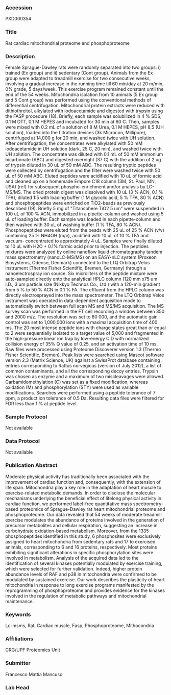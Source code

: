 ### Accession
PXD000354

### Title
Rat cardiac mitochondrial proteome and phosphoproteome

### Description
Female Sprague-Dawley rats were randomly separated into two groups: i) trained (Ex group) and ii) sedentary (Cont group).  Animals from the Ex group were adapted to treadmill exercise for two consecutive weeks, involving a gradual increase in the running time till 60 min/day at 20 m/min, 0% grade, 5 days/week. This exercise program remained constant until the end of the 54 weeks. Mitochondria isolation from 10 animals (5 Ex group and 5 Cont group)  was performed using the conventional methods of differential centrifugation. Mitochondrial protein extracts were reduced with dithiothreitol, alkylated with iodoacetamide and digested with trypsin using the FASP procedure (18). Briefly, each sample was solubilized in 4 % SDS, 0.1 M DTT, 0.1 M HEPES and incubated for 30 min at 60 C. Then, samples were mixed with 0.2 mL of a solution of 8 M Urea, 0.1 M HEPES, pH 8.5 (UH solution), loaded into the filtration devices (3k Microcon, Millipore), centrifuged at 14,000 g for 20 min, and washed twice with UH solution. After centrifugation, the concentrates were alkylated with 50 mM iodoacetamide in UH solution (dark, 25 C, 20 min), and washed twice with UH solution. The concentrate was diluted with 0.1 mL of 50 mM ammonium bicarbonate (ABC) and digested overnight (37 C) with the addition of 2 ug of trypsin diluted in 30 uL of 50 mM ABC. The resulting tryptic peptides were collected by centrifugation and the filter were washed twice with 50 uL of 50 mM ABC. Eluted peptides were acidified with 10 uL of formic acid and cleaned up on a homemade Empore C18 column (3M, St. Paul, MN, USA) (ref) for subsequent phospho-enrichment and/or analysis by LC-MS/MS. The dried protein digest was dissolved with 10 uL (3 % ACN, 0.1 % TFA), diluted 1:5 with loading buffer (1 M glycolic acid, 5 % TFA, 80 % ACN) and phosphopeptides were enriched on TiO2-beads as previously described (19). Briefly 5 mg of "Titansphere TiO2 5 um" were suspended in 100 uL of 100 % ACN, immobilized in a pipette-column and washed using 5 uL of loading buffer. Each sample was loaded in each pipette-column and then washed with 30 uL of washing buffer (1 % TFA, 80 % ACN). Phosphopeptides were eluted from the beads with 25 uL of 25 % ACN (v/v) containing 25 % NH4OH (m/v), acidified with 10 uL of 10 % TFA and vacuum- concentrated to approximately 4 uL. Samples were finally diluted to 10 uL with H2O + 0.1% formic acid prior to injection.  The peptides mixtures were analyzed by online nanoflow liquid chromatography tandem mass spectrometry (nanoLC-MS/MS) on an EASY-nLC system (Proxeon Biosystems, Odense, Denmark) connected to the LTQ Orbitrap Velos instrument (Thermo Fisher Scientific, Bremen, Germany) through a nanoelectrospray ion source. Six microliters of the peptide mixture were auto-sampled directly onto the analytical HPLC column (120 mm x75 um I.D., 3 um particle size (Nikkyo Technos Co., Ltd.) with a 120-min gradient from 5 % to 50 % ACN in 0.1 % FA. The effluent from the HPLC column was directly electrosprayed into the mass spectrometer.  The LTQ Orbitrap Velos instrument was operated in data-dependent acquisition mode to automatically switch between full scan MS and MS/MS acquisition. The MS survey scan was performed in the FT cell recording a window between 350 and 2000 m/z. The resolution was set to 60 000, and the automatic gain control was set to 1,000,000 ions with a maximal acquisition time of 400 ms. The 20 most intense peptide ions with charge states great than or equal to 2 were sequentially isolated to a target value of 5,000 and fragmented in the high-pressure linear ion trap by low-energy CID with normalized collision energy of 35% Q value of 0.25, and an activation time of 10 ms. Raw files were processed using Proteome Discoverer version 1.3 (Thermo Fisher Scientific, Bremen). Peak lists were searched using Mascot software version 2.3 (Matrix Science, UK) against a SwissProt database containing entries corresponding to Rattus norvegicus (version of July 2012), a list of common contaminants, and all the corresponding decoy entries. Trypsin was chosen as enzyme and a maximum of two miscleavages were allowed. Carbamidomethylation (C) was set as a fixed modification, whereas oxidation (M) and phosphorylation (STY) were used as variable modifications. Searches were performed using a peptide tolerance of 7 ppm, a product ion tolerance of 0.5 Da. Resulting data files were filtered for FDR less than 1 % at peptide level.

### Sample Protocol
Not available

### Data Protocol
Not available

### Publication Abstract
Moderate physical activity has traditionally been associated with the improvement of cardiac function and, consequently, with the extension of life span. Mitochondria play a key role in the adaptation of heart muscle to exercise-related metabolic demands. In order to disclose the molecular mechanisms underlying the beneficial effect of lifelong physical activity in cardiac function, we performed label-free quantitative mass spectrometry-based proteomics of Sprague-Dawley rat heart mitochondrial proteome and phosphoproteome. Our data revealed that 54 weeks of moderate treadmill exercise modulates the abundance of proteins involved in the generation of precursor metabolites and cellular respiration, suggesting an increase in carbohydrate oxidation-based metabolism. Moreover, from the 1335 phosphopeptides identified in this study, 6 phosphosites were exclusively assigned to heart mitochondria from sedentary rats and 17 to exercised animals, corresponding to 6 and 16 proteins, respectively. Most proteins exhibiting significant alterations in specific phosphorylation sites were involved in metabolism. Analysis of the acquired data led to the identification of several kinases potentially modulated by exercise training, which were selected for further validation. Indeed, higher protein abundance levels of RAF and p38 in mitochondria were confirmed to be modulated by sustained exercise. Our work describes the plasticity of heart mitochondria in response to long exercise programs manifested by the reprogramming of phosphoproteome and provides evidence for the kinases involved in the regulation of metabolic pathways and mitochondrial maintenance.

### Keywords
Lc-msms, Rat, Cardiac muscle, Fasp, Phosphoproteome, Mithocondria

### Affiliations
CRG/UPF Proteomics Unit

### Submitter
Francesco Mattia Mancuso

### Lab Head



